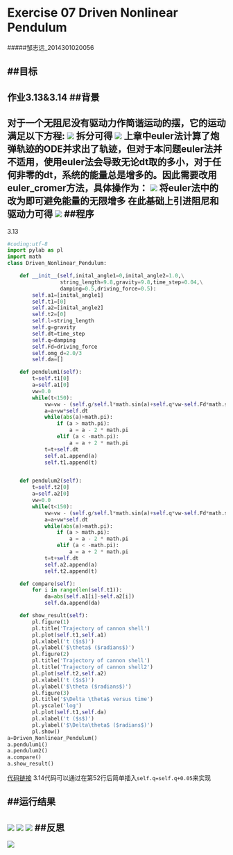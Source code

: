# Exercise 07 Driven Nonlinear Pendulum
#####邹志远_2014301020056

##目标
---
作业3.13&3.14
##背景
---
对于一个无阻尼没有驱动力作简谐运动的摆，它的运动满足以下方程:
![](https://github.com/whobuki/computational_physics_N2014301020056/blob/master/ex7_5.png)
拆分可得
![](https://github.com/whobuki/computational_physics_N2014301020056/blob/master/ex7_6.png)
上章中euler法计算了炮弹轨迹的ODE并求出了轨迹，但对于本问题euler法并不适用，使用euler法会导致无论dt取的多小，对于任何非零的dt，系统的能量总是增多的。因此需要改用euler_cromer方法，具体操作为：
![](https://github.com/whobuki/computational_physics_N2014301020056/blob/master/ex7_7.png)
将euler法中的<img src="http://latex.codecogs.com/gif.latex?\omega_i" alt="" title="" />改为<img src="http://latex.codecogs.com/gif.latex?\omega_{i+1}" alt="" title="" />即可避免能量的无限增多
在此基础上引进阻尼和驱动力可得
![](https://github.com/whobuki/computational_physics_N2014301020056/blob/master/ex7_8.png)
##程序
---
3.13
```python
#coding:utf-8
import pylab as pl
import math
class Driven_Nonlinear_Pendulum:

    def __init__(self,inital_angle1=0,inital_angle2=1.0,\
                 string_length=9.8,gravity=9.8,time_step=0.04,\
                 damping=0.5,driving_force=0.5):
        self.a1=[inital_angle1]
        self.t1=[0]
        self.a2=[inital_angle2]
        self.t2=[0]
        self.l=string_length
        self.g=gravity
        self.dt=time_step
        self.q=damping
        self.Fd=driving_force
        self.omg_d=2.0/3
        self.da=[]

    def pendulum1(self):
        t=self.t1[0]
        a=self.a1[0]
        vw=0.0
        while(t<150):
            vw=vw - (self.g/self.l*math.sin(a)+self.q*vw-self.Fd*math.sin(self.omg_d*t))*self.dt
            a=a+vw*self.dt
            while(abs(a)>math.pi):
                if (a > math.pi):
                    a = a - 2 * math.pi
                elif (a < -math.pi):
                    a = a + 2 * math.pi
            t=t+self.dt
            self.a1.append(a)
            self.t1.append(t)


    def pendulum2(self):
        t=self.t2[0]
        a=self.a2[0]
        vw=0.0
        while(t<150):
            vw=vw - (self.g/self.l*math.sin(a)+self.q*vw-self.Fd*math.sin(self.omg_d*t))*self.dt
            a=a+vw*self.dt
            while(abs(a)>math.pi):
                if (a > math.pi):
                    a = a - 2 * math.pi
                elif (a < -math.pi):
                    a = a + 2 * math.pi
            t=t+self.dt
            self.a2.append(a)
            self.t2.append(t)

    def compare(self):
        for i in range(len(self.t1)):
            da=abs(self.a1[i]-self.a2[i])
            self.da.append(da)

    def show_result(self):
        pl.figure(1)
        pl.title('Trajectory of cannon shell')
        pl.plot(self.t1,self.a1)
        pl.xlabel('t ($s$)')
        pl.ylabel('$\theta$ ($radians$)')
        pl.figure(2)
        pl.title('Trajectory of cannon shell')
        pl.title('Trajectory of cannon shell2')
        pl.plot(self.t2,self.a2)
        pl.xlabel('t ($s$)')
        pl.ylabel('$\theta ($radians$)')
        pl.figure(3)
        pl.title('$\Delta \theta$ versus time')
        pl.yscale('log')
        pl.plot(self.t1,self.da)
        pl.xlabel('t ($s$)')
        pl.ylabel('$\Delta\theta$ ($radians$)')
        pl.show()
a=Driven_Nonlinear_Pendulum()
a.pendulum1()
a.pendulum2()
a.compare()
a.show_result()
```
[代码链接](https://github.com/whobuki/computational_physics_N2014301020056/blob/master/exercise07.py)
3.14代码可以通过在第52行后简单插入```self.q=self.q+0.05```来实现

##运行结果
---
![](https://github.com/whobuki/computational_physics_N2014301020056/blob/master/ex7_1.png)
![](https://github.com/whobuki/computational_physics_N2014301020056/blob/master/ex7_2.png)
![](https://github.com/whobuki/computational_physics_N2014301020056/blob/master/ex7_3.png)
##反思
---
![](https://github.com/whobuki/computational_physics_N2014301020056/blob/master/ex7_4.png)
